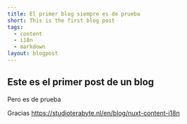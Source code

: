 ```yaml
---
title: El primer blog siempre es de prueba
short: This is the first blog post
tags:
  - content
  - i18n
  - markdown
layout: blogpost
---
```

## Este es el primer post de un blog

Pero es de prueba

Gracias https://studioterabyte.nl/en/blog/nuxt-content-i18n
